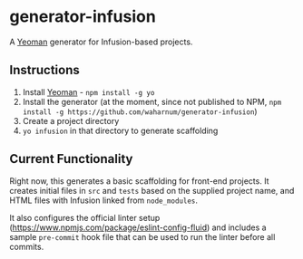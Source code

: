 # generator-infusion

A [Yeoman](http://yeoman.io/) generator for Infusion-based projects.

## Instructions

1. Install [Yeoman](http://yeoman.io/) - `npm install -g yo`
2. Install the generator (at the moment, since not published to NPM, `npm install -g https://github.com/waharnum/generator-infusion`)
3. Create a project directory
4. `yo infusion` in that directory to generate scaffolding

## Current Functionality

Right now, this generates a basic scaffolding for front-end projects. It creates initial files in `src` and `tests` based on the supplied project name, and HTML files with Infusion linked from `node_modules`.

It also configures the official linter setup (https://www.npmjs.com/package/eslint-config-fluid) and includes a sample `pre-commit` hook file that can be used to run the linter before all commits.
